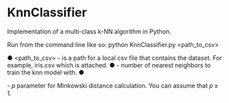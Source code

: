 # KnnClassifier
Implementation of a multi-class k-NN algorithm in Python. 

Run from the command line like so:
python KnnClassifier.py <path_to_csv> <k> <p>
  ● <path_to_csv> - is a path for a local csv file that contains the dataset. For example, iris.csv which is
attached.
  ● <k> - number of nearest neighbors to train the knn model with.
  ● <p> - 𝑝 parameter for Minkowski distance calculation. You can assume that 𝑝 ≥ 1.

